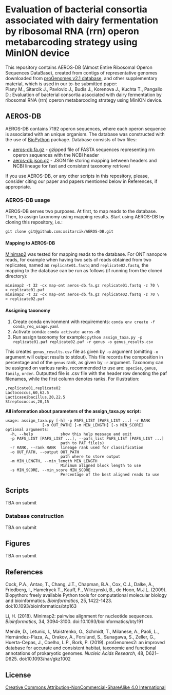 # Evaluation of bacterial consortia associated with dairy fermentation by ribosomal RNA (rrn) operon metabarcoding strategy using MinION device

This repository contains AEROS-DB (Almost Entire Ribosomal Operon Sequences DataBase), created from contigs of representative genomes downloaded from [proGenomes v2.1 database](https://progenomes.embl.de/download.cgi), and other supplementary material, which is used in our to-be submitted paper:     
Plany M., Sitarcik J., Pavlovic J., Budis J., Korenova J., Kuchta T., Pangallo D.: Evaluation of bacterial consortia associated with dairy fermentation by ribosomal RNA (rrn) operon metabarcoding strategy using MinION device.

## AEROS-DB
AEROS-DB contains 7192 operon sequences, where each operon sequence is associated with an unique organism. The database was constructed with the use of [BioPython](https://biopython.org/docs/1.75/api/index.html) package.
Database consists of two files:

 - [aeros-db.fa.gz](https://github.com/xsitarcik/operons-bryndza/blob/main/aeros-db.fa.gz "aeros-db.fa.gz") - gzipped file of FASTA sequences representing rrn operon sequences with the NCBI header 
 - [aeros-db.json.gz](https://github.com/xsitarcik/operons-bryndza/blob/main/aeros-db.json.gz "aeros-db.json.gz") - JSON file storing mapping between headers and NCBI lineage for fast and consistent taxonomy retrieval

If you use AEROS-DB, or any other scripts in this repository, please, consider citing our paper and papers mentioned below in References, if appropriate.

### AEROS-DB usage
AEROS-DB serves two purposes. At first, to map reads to the database. Then, to assign taxonomy using mapping results. Start using AEROS-DB by cloning this repository, i.e.:

    git clone git@github.com:xsitarcik/AEROS-DB.git

#### Mapping to AEROS-DB
[Minimap2](https://github.com/lh3/minimap2) was tested for mapping reads to the database. For ONT nanopore reads, for example when having two sets of reads obtained from two replicates, named as `replicate01.fastq` and  `replicate02.fastq`, the mapping to the database can be run as follows (if running from the cloned directory):

    minimap2 -t 32 -cx map-ont aeros-db.fa.gz replicate01.fastq -z 70 \
    > replicate01.paf
    minimap2 -t 32 -cx map-ont aeros-db.fa.gz replicate02.fastq -z 70 \
    > replicate02.paf

#### Assigning taxonomy
 1. Create conda environment with requirements: `conda env create -f conda_req_usage.yaml`
 2. Activate conda: `conda activate aeros-db`
 3. Run assign taxonomy for example: `python assign_taxa.py -p replicate01.paf replicate02.paf -r genus -o genus_results.csv`

This creates `genus_results.csv` file as given by `-o` argument (omitting `-o` argument will output results to stdout). This file records the composition in percentage and of the `genus` rank, as given by `-r` argument. Taxonomy can be assigned on various ranks, recommended to use are: `species`, `genus`, `family`, `order`.
Outputted file is .csv file with the header row denoting the paf filenames, while the first column denotes ranks. For illustration:

    ,replicate01,replicate02
    Lactococcus,60,62.5
    Lacticaseibacillus,20,22.5
    Streptococcus,20,15

**All information about parameters of the assign_taxa.py script:**

    usage: assign_taxa.py [-h] -p PAFS_LIST [PAFS_LIST ...] -r RANK        
				    [-o OUT_PATH] [-m MIN_LENGTH] [-s MIN_SCORE]
    optional arguments:
      -h, --help            show this help message and exit
      -p PAFS_LIST [PAFS_LIST ...], --pafs_list PAFS_LIST [PAFS_LIST ...]
                            path to PAF file(s)
      -r RANK, --rank RANK  lineage rank used for classification
      -o OUT_PATH, --output OUT_PATH
                            path where to store output
      -m MIN_LENGTH, --min_length MIN_LENGTH
                            Minimum aligned block length to use
      -s MIN_SCORE, --min_score MIN_SCORE
                            Percentage of the best aligned reads to use

## Scripts
TBA on submit
### Database construction
TBA on submit
## Figures
TBA on submit
## References
Cock, P.A., Antao, T., Chang, J.T., Chapman, B.A., Cox, C.J., Dalke, A., Friedberg, I., Hamelryck T., Kauff, F., Wilczynski, B., de Hoon, M.J.L. (2009). Biopython: freely available Python tools for computational molecular biology and bioinformatics. _Bioinformatics_, 25, 1422-1423. doi:10.1093/bioinformatics/btp163

Li, H. (2018). Minimap2: pairwise alignment for nucleotide sequences. _Bioinformatics_, 34, 3094-3100. doi:10.1093/bioinformatics/bty191

Mende, D., Letunic, I., Maistrenko, O., Schmidt, T., Milanese, A., Paoli, L., Hernández-Plaza, A., Orakov, A., Forslund, S., Sunagawa, S., Zeller, G., Huerta-Cepas, J., Coelho, L.P., Bork, P. (2019). proGenomes2: an improved database for accurate and consistent habitat, taxonomic and functional annotations of prokaryotic genomes. _Nucleic Acids Research_, 48, D621–D625. doi:10.1093/nar/gkz1002

## License

[Creative Commons Attribution-NonCommercial-ShareAlike 4.0 International](https://creativecommons.org/licenses/by-nc-sa/4.0/)
